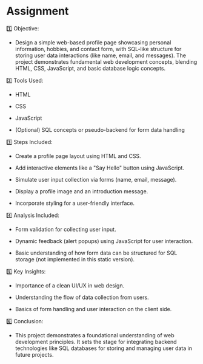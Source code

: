 # Assignment
1️⃣ Objective:
- Design a simple web-based profile page showcasing personal information, hobbies, and contact form, with SQL-like structure for storing user data interactions (like name, email, and messages). The project demonstrates fundamental web development concepts, blending HTML, CSS, JavaScript, and basic database logic concepts.

2️⃣ Tools Used:

- HTML

- CSS

- JavaScript

- (Optional) SQL concepts or pseudo-backend for form data handling

3️⃣ Steps Included:

- Create a profile page layout using HTML and CSS.

- Add interactive elements like a "Say Hello" button using JavaScript.

- Simulate user input collection via forms (name, email, message).

- Display a profile image and an introduction message.

- Incorporate styling for a user-friendly interface.

4️⃣ Analysis Included:

- Form validation for collecting user input.

- Dynamic feedback (alert popups) using JavaScript for user interaction.

- Basic understanding of how form data can be structured for SQL storage (not implemented in this static version).

5️⃣ Key Insights:

- Importance of a clean UI/UX in web design.

- Understanding the flow of data collection from users.

- Basics of form handling and user interaction on the client side.

6️⃣ Conclusion:
- This project demonstrates a foundational understanding of web development principles. It sets the stage for integrating backend technologies like SQL databases for storing and managing user data in future projects.
